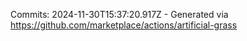 Commits: 2024-11-30T15:37:20.917Z - Generated via https://github.com/marketplace/actions/artificial-grass
<br>
